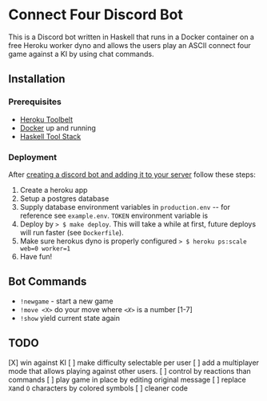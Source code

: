 # Connect Four Discord Bot

This is a Discord bot written in Haskell that runs in a Docker container on a free Heroku worker dyno and allows the users play an ASCII connect four game against a KI by using chat commands.

## Installation

### Prerequisites

* [Heroku Toolbelt](https://devcenter.heroku.com/articles/heroku-cli)
* [Docker](https://www.docker.com/get-started) up and running
* [Haskell Tool Stack](https://docs.haskellstack.org/en/stable/install_and_upgrade/)

### Deployment

After [creating a discord bot and adding it to your server](https://github.com/reactiflux/discord-irc/wiki/Creating-a-discord-bot-&-getting-a-token) follow these steps:
 
1. Create a heroku app
2. Setup a postgres database
3. Supply database environment variables in `production.env` -- for reference see `example.env`.  `TOKEN` environment variable is 
4. Deploy by `> $ make deploy`. This will take a while at first, future deploys will run faster (see `Dockerfile`).
5. Make sure herokus dyno is properly configured `> $ heroku ps:scale web=0 worker=1`
6. Have fun!

## Bot Commands

* `!newgame` - start a new game
* `!move <X>` do your move where _`<X>`_ is a number [1-7]
* `!show` yield current state again

## TODO 

[X] win against KI
[ ] make difficulty selectable per user
[ ] add a multiplayer mode that allows playing against other users.
[ ] control by reactions than commands
[ ] play game in place by editing original message
[ ] replace `X`and `O` characters by colored symbols
[ ] cleaner code

